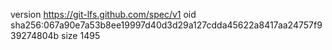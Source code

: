 version https://git-lfs.github.com/spec/v1
oid sha256:067a90e7a53b8ee19997d40d3d29a127cdda45622a8417aa24757f939274804b
size 1495

